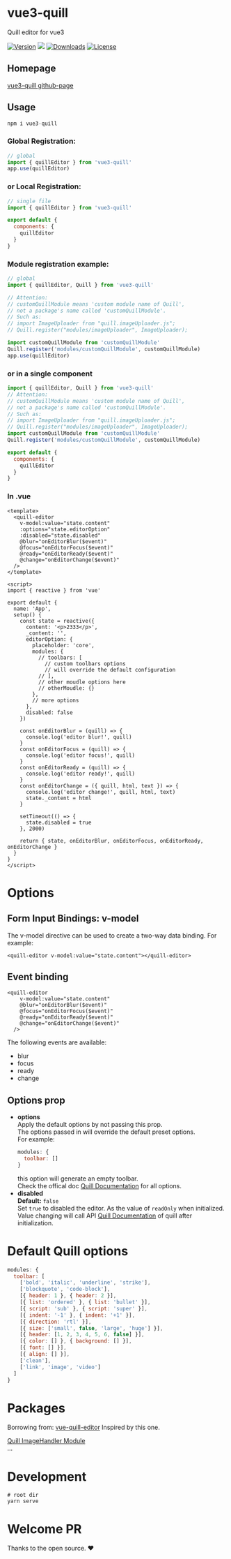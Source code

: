 # vue3-quill
Quill editor for vue3  

<p lign="left">
  <a href="https://www.npmjs.com/package/vue3-quill"><img src="https://img.shields.io/npm/v/vue3-quill?style=flat-square" alt="Version"></a>
  <a href="https://hits.seeyoufarm.com"><img src="https://hits.seeyoufarm.com/api/count/incr/badge.svg?url=https%3A%2F%2Fgithub.com%2Fflyween%2Fvue3-quill&count_bg=%2379C83D&title_bg=%23555555&icon=&icon_color=%23E7E7E7&title=hits&edge_flat=false"/></a>
  <a href="https://npmcharts.com/compare/vue3-quill?minimal=true"><img src="https://img.shields.io/npm/dm/vue3-quill.svg?sanitize=true" alt="Downloads"></a>
  <a href="https://www.npmjs.com/package/vue3-quill"><img src="https://img.shields.io/npm/l/vue3-quill.svg?sanitize=true" alt="License"></a>
</p>

## Homepage
[vue3-quill github-page](https://flyween.github.io/vue3-quill)

## Usage

```javascript
npm i vue3-quill
```
### Global Registration:
```javascript
// global
import { quillEditor } from 'vue3-quill'
app.use(quillEditor)

```
### or Local Registration:
```javascript
// single file
import { quillEditor } from 'vue3-quill'

export default {
  components: {
    quillEditor
  }
}

```
### Module registration example: 
```javascript
// global
import { quillEditor, Quill } from 'vue3-quill'

// Attention:
// customQuillModule means 'custom module name of Quill',
// not a package's name called 'customQuillModule'.
// Such as:
// import ImageUploader from "quill.imageUploader.js";
// Quill.register("modules/imageUploader", ImageUploader);

import customQuillModule from 'customQuillModule'
Quill.register('modules/customQuillModule', customQuillModule)
app.use(quillEditor)

```
### or in a single component
```javascript
import { quillEditor, Quill } from 'vue3-quill'
// Attention:
// customQuillModule means 'custom module name of Quill',
// not a package's name called 'customQuillModule'.
// Such as:
// import ImageUploader from "quill.imageUploader.js";
// Quill.register("modules/imageUploader", ImageUploader);
import customQuillModule from 'customQuillModule'
Quill.register('modules/customQuillModule', customQuillModule)

export default {
  components: {
    quillEditor
  }
}

```
### In .vue
```vue
<template>
  <quill-editor
    v-model:value="state.content"
    :options="state.editorOption"
    :disabled="state.disabled"
    @blur="onEditorBlur($event)"
    @focus="onEditorFocus($event)"
    @ready="onEditorReady($event)"
    @change="onEditorChange($event)"
  />
</template>

<script>
import { reactive } from 'vue'

export default {
  name: 'App',
  setup() {
    const state = reactive({
      content: '<p>2333</p>',
      _content: '',
      editorOption: {
        placeholder: 'core',
        modules: {
          // toolbars: [
            // custom toolbars options
            // will override the default configuration
          // ],
          // other moudle options here
          // otherMoudle: {}
        },
        // more options
      },
      disabled: false
    })

    const onEditorBlur = (quill) => {
      console.log('editor blur!', quill)
    }
    const onEditorFocus = (quill) => {
      console.log('editor focus!', quill)
    }
    const onEditorReady = (quill) => {
      console.log('editor ready!', quill)
    }
    const onEditorChange = ({ quill, html, text }) => {
      console.log('editor change!', quill, html, text)
      state._content = html
    }

    setTimeout(() => {
      state.disabled = true
    }, 2000)

    return { state, onEditorBlur, onEditorFocus, onEditorReady, onEditorChange }
  }
}
</script>
```

# Options  
## Form Input Bindings: v-model
The v-model directive can be used to create a two-way data binding. For example:  
```vue
<quill-editor v-model:value="state.content"></quill-editor>
```
## Event binding
```vue
<quill-editor
    v-model:value="state.content"
    @blur="onEditorBlur($event)"
    @focus="onEditorFocus($event)"
    @ready="onEditorReady($event)"
    @change="onEditorChange($event)"
  />
```
The following events are available:
- blur
- focus
- ready
- change

## Options prop
- **options**  
  Apply the default options by not passing this prop.  
  The options passed in will override the default preset options.  
  For example:  
  ```js
  modules: {
    toolbar: []
  }
  ```
  this option will generate an empty toolbar.  
  Check the offical doc [Quill Documentation](https://quilljs.com/docs/configuration/) for all options.
- **disabled**  
  **Default:** `false`  
  Set `true` to disabled the editor.
  As the value of `readOnly` when initialized.
  Value changing will call API [Quill Documentation](https://quilljs.com/docs/api/#enable) of quill after initialization.
  

# Default Quill options
```javascript
modules: {
  toolbar: [
    ['bold', 'italic', 'underline', 'strike'],
    ['blockquote', 'code-block'],
    [{ header: 1 }, { header: 2 }],
    [{ list: 'ordered' }, { list: 'bullet' }],
    [{ script: 'sub' }, { script: 'super' }],
    [{ indent: '-1' }, { indent: '+1' }],
    [{ direction: 'rtl' }],
    [{ size: ['small', false, 'large', 'huge'] }],
    [{ header: [1, 2, 3, 4, 5, 6, false] }],
    [{ color: [] }, { background: [] }],
    [{ font: [] }],
    [{ align: [] }],
    ['clean'],
    ['link', 'image', 'video']
  ]
}
```

# Packages
Borrowing from: [vue-quill-editor](https://github.com/surmon-china/vue-quill-editor)  Inspired by this one.  

[Quill ImageHandler Module](https://www.npmjs.com/package/quill-image-uploader)  
...

# Development
```shell
# root dir
yarn serve
```

# Welcome PR  
Thanks to the open source. :heart:  
